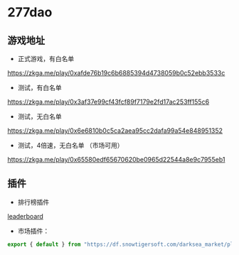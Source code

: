 # 277dao

## 游戏地址

* 正式游戏，有白名单

https://zkga.me/play/0xafde76b19c6b6885394d4738059b0c52ebb3533c

* 测试，有白名单

https://zkga.me/play/0x3af37e99cf43fcf89f7179e2fd17ac253ff155c6

* 测试，无白名单

https://zkga.me/play/0x6e6810b0c5ca2aea95cc2dafa99a54e848951352

* 测试，4倍速，无白名单 （市场可用）

https://zkga.me/play/0x65580edf65670620be0965d22544a8e9c7955eb1


## 插件

* 排行榜插件
  
[leaderboard](./plugins/leaderboard.js)

* 市场插件：

```js
export { default } from "https://df.snowtigersoft.com/darksea_market/plugin.js";
```


